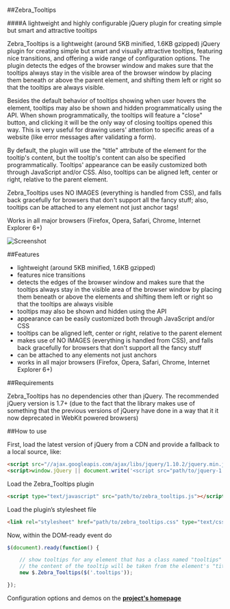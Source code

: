 ##Zebra_Tooltips

####A lightweight and highly configurable jQuery plugin for creating simple but smart and attractive tooltips

Zebra_Tooltips is a lightweight (around 5KB minified, 1.6KB gzipped) jQuery plugin for creating simple but smart and visually attractive tooltips, featuring nice transitions, and offering a wide range of configuration options. The plugin detects the edges of the browser window and makes sure that the tooltips always stay in the visible area of the browser window by placing them beneath or above the parent element, and shifting them left or right so that the tooltips are always visible.

Besides the default behavior of tooltips showing when user hovers the element, tooltips may also be shown and hidden programmatically using the API. When shown programmatically, the tooltips will feature a "close" button, and clicking it will be the only way of closing tooltips opened this way. This is very useful for drawing users' attention to specific areas of a website (like error messages after validating a form).

By default, the plugin will use the "title" attribute of the element for the tooltip's content, but the tooltip's content can also be specified programmatically. Tooltips' appearance can be easily customized both through JavaScript and/or CSS. Also, tooltips can be aligned left, center or right, relative to the parent element.

Zebra_Tooltips uses NO IMAGES (everything is handled from CSS), and falls back gracefully for browsers that don't support all the fancy stuff; also, tooltips can be attached to any element not just anchor tags!

Works in all major browsers (Firefox, Opera, Safari, Chrome, Internet Explorer 6+)

![Screenshot](https://raw.github.com/stefangabos/Zebra_Tooltips/master/examples/screenshot.png)

##Features

 - lightweight (around 5KB minified, 1.6KB gzipped)
 - features nice transitions
 - detects the edges of the browser window and makes sure that the tooltips always stay in the visible area of the browser window by placing them beneath or above the elements and shifting them left or right so that the tooltips are always visible
 - tooltips may also be shown and hidden using the API
 - appearance can be easily customized both through JavaScript and/or CSS
 - tooltips can be aligned left, center or right, relative to the parent element
 - makes use of NO IMAGES (everything is handled from CSS), and falls back gracefully for browsers that don't support all the fancy stuff
 - can be attached to any elements not just anchors
 - works in all major browsers (Firefox, Opera, Safari, Chrome, Internet Explorer 6+)

##Requirements

Zebra_Tooltips has no dependencies other than jQuery. The recommended jQuery version is 1.7+ (due to the fact that the library makes use of something that the previous versions of jQuery have done in a way that it it now deprecated in WebKit powered browsers)

##How to use

First, load the latest version of jQuery from a CDN and provide a fallback to a local source, like:

```html
<script src="//ajax.googleapis.com/ajax/libs/jquery/1.10.2/jquery.min.js"></script>
<script>window.jQuery || document.write('<script src="path/to/jquery-1.10.2.js"><\/script>')</script>
```

Load the Zebra_Tooltips plugin

```html
<script type="text/javascript" src="path/to/zebra_tooltips.js"></script>
```

Load the plugin’s stylesheet file

```html
<link rel="stylesheet" href="path/to/zebra_tooltips.css" type="text/css">
```

Now, within the DOM-ready event do

```javascript
$(document).ready(function() {

    // show tooltips for any element that has a class named "tooltips"
    // the content of the tooltip will be taken from the element's "title" attribute
    new $.Zebra_Tooltips($('.tooltips'));

});
```

Configuration options and demos on the **[project's homepage](http://stefangabos.ro/jquery/zebra-tooltips/)**
